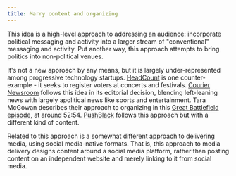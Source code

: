 ```yaml
---
title: Marry content and organizing
---
```


This idea is a high-level approach to addressing an audience: incorporate political messaging and activity into a larger stream of "conventional" messaging and activity. Put another way, this approach attempts to bring politics into non-political venues.

It's not a new approach by any means, but it is largely under-represented among progressive technology startups. [HeadCount](https://www.headcount.org/about-headcount/) is one counter-example - it seeks to register voters at concerts and festivals. [Courier Newsroom](https://couriernewsroom.com/) follows this idea in its editorial decision, blending left-leaning news with largely apolitical news like sports and entertainment. Tara McGowan describes their approach to organizing in this [Great Battlefield episode](https://www.resistancedashboard.com/node/1096), at around 52:54. [PushBlack](https://pushblack.org/) follows this approach but with a different kind of content.

Related to this approach is a somewhat different approach to delivering media, using social media-native formats. That is, this approach to media delivery designs content around a social media platform, rather than posting content on an independent website and merely linking to it from social media.